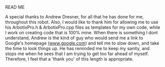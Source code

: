 READ ME

A special thanks to Andrew Dresner, for all that he has done for me, throughout this robot. Also, I would like to thank him for allowing me to use his ArbotixPro.h & ArbotixPro.cpp files as templates for my own code,  while I work on creating code that is 100% mine. When there is something I dont understand, Andrew is the kind of guy who would send me a link to Google's homepage (www.google.com) and tell me to slow down, and take the time to look things up. He has reminded me to keep my sanity, and stops me when he sees that I am trying to get too far ahead of myself. Therefore, I feel that a 'thank you' of this length is appropriate.